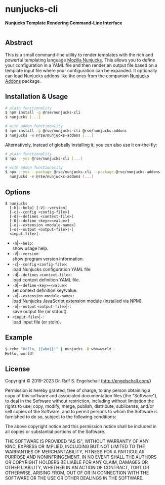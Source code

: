 
nunjucks-cli
============

**Nunjucks Template Rendering Command-Line Interface**

<p/>
<img src="https://nodei.co/npm/@rse/nunjucks-cli.png?downloads=true&stars=true" alt=""/>

Abstract
--------

This is a small command-line utility to render templates with the rich
and powerful templating language [Mozilla Nunjucks](https://mozilla.github.io/nunjucks/).
This allows you to define your configuration in a YAML file and then render
an output file based on a template input file where your configuration can be expanded.
It optionally can load Nunjucks addons like the ones from the companion
[Nunjucks Addons](https://github.com/rse/nunjucks-addons) package.

Installation & Usage
--------------------

```sh
# plain functionality
$ npm install -g @rse/nunjucks-cli
$ nunjucks [...]

# with addon functionality
$ npm install -g @rse/nunjucks-cli @rse/nunjucks-addons
$ nunjucks -e @rse/nunjucks-addons [...]
```

Alternatively, instead of globally installing it, you can also use it on-the-fly:

```sh
# plain functionality
$ npx --yes @rse/nunjucks-cli [...]

# with addon functionality
$ npx --yes --package @rse/nunjucks-cli --package @rse/nunjucks-addons -- \
  nunjucks -e @rse/nunjucks-addons [...]
```

Options
-------

```
$ nunjucks
  [-h|--help] [-V|--version]
  [-c|--config <config-file>]
  [-d|--defines <context-file>]
  [-D|--define <key>=<value>]
  [-e|--extension <module-name>]
  [-o|--output <output-file>|-]
  <input-file>|-
```

- `-h`|`--help`:<br/>
  show usage help.
- `-V`|`--version`:<br/>
  show program version information.
- `-c`|`--config` `<config-file>`:<br/>
  load Nunjucks configuration YAML file
- `-d`|`--defines` `<context-file>`:<br/>
  load context definition YAML file.
- `-D`|`--define` `<key>=<value>`:<br/>
  set context definition key/value.
- `-e`|`--extension` `<module-name>`:<br/>
  load Nunjucks JavaScript extension module (installed via NPM).
- `-o`|`--output` `<output-file>`|`-`:<br/>
  save output file (or stdout).
- `<input-file>`|`-`:<br/>
  load input file (or stdin).

Example
-------

```sh
$ echo "Hello, {{who}}!" | nunjucks -D who=world -
Hello, world!
```

License
-------

Copyright &copy; 2019-2023 Dr. Ralf S. Engelschall (http://engelschall.com/)

Permission is hereby granted, free of charge, to any person obtaining
a copy of this software and associated documentation files (the
"Software"), to deal in the Software without restriction, including
without limitation the rights to use, copy, modify, merge, publish,
distribute, sublicense, and/or sell copies of the Software, and to
permit persons to whom the Software is furnished to do so, subject to
the following conditions:

The above copyright notice and this permission notice shall be included
in all copies or substantial portions of the Software.

THE SOFTWARE IS PROVIDED "AS IS", WITHOUT WARRANTY OF ANY KIND,
EXPRESS OR IMPLIED, INCLUDING BUT NOT LIMITED TO THE WARRANTIES OF
MERCHANTABILITY, FITNESS FOR A PARTICULAR PURPOSE AND NONINFRINGEMENT.
IN NO EVENT SHALL THE AUTHORS OR COPYRIGHT HOLDERS BE LIABLE FOR ANY
CLAIM, DAMAGES OR OTHER LIABILITY, WHETHER IN AN ACTION OF CONTRACT,
TORT OR OTHERWISE, ARISING FROM, OUT OF OR IN CONNECTION WITH THE
SOFTWARE OR THE USE OR OTHER DEALINGS IN THE SOFTWARE.


